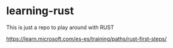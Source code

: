 # learning-rust
This is just a repo to play around with RUST

https://learn.microsoft.com/es-es/training/paths/rust-first-steps/